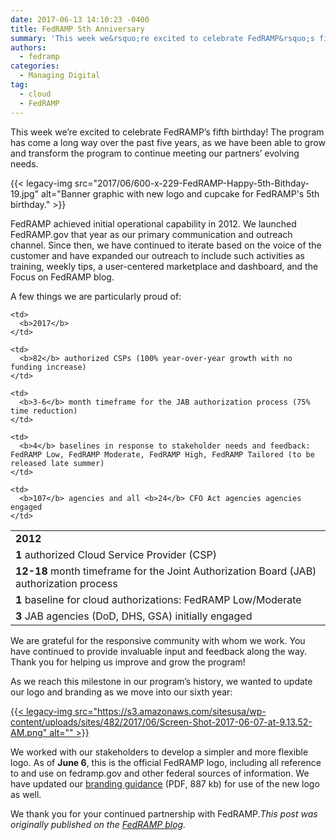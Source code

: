 ```yaml
---
date: 2017-06-13 14:10:23 -0400
title: FedRAMP 5th Anniversary
summary: 'This week we&rsquo;re excited to celebrate FedRAMP&rsquo;s fifth birthday! The program has come a long way over the past five years, as we have been able to grow and transform the program to continue meeting our partners&rsquo; evolving needs. FedRAMP'
authors:
  - fedramp
categories:
  - Managing Digital
tag:
  - cloud
  - FedRAMP
---
```


This week we’re excited to celebrate FedRAMP’s fifth birthday! The program has come a long way over the past five years, as we have been able to grow and transform the program to continue meeting our partners’ evolving needs.

{{< legacy-img src="2017/06/600-x-229-FedRAMP-Happy-5th-Bithday-19.jpg" alt="Banner graphic with new logo and cupcake for FedRAMP's 5th birthday." >}}

FedRAMP achieved initial operational capability in 2012. We launched FedRAMP.gov that year as our primary communication and outreach channel. Since then, we have continued to iterate based on the voice of the customer and have expanded our outreach to include such activities as training, weekly tips, a user-centered marketplace and dashboard, and the Focus on FedRAMP blog.

A few things we are particularly proud of:

<table>
  <tr>
    <td>
      <b>2012</b>
    </td>
    
    <td>
      <b>2017</b>
    </td>
  </tr>
  
  <tr>
    <td>
      <b>1</b> authorized Cloud Service Provider (CSP)
    </td>
    
    <td>
      <b>82</b> authorized CSPs (100% year-over-year growth with no funding increase)
    </td>
  </tr>
  
  <tr>
    <td>
      <b>12-18</b> month timeframe for the Joint Authorization Board (JAB) authorization process
    </td>
    
    <td>
      <b>3-6</b> month timeframe for the JAB authorization process (75% time reduction)
    </td>
  </tr>
  
  <tr>
    <td>
      <b>1</b> baseline for cloud authorizations: FedRAMP Low/Moderate
    </td>
    
    <td>
      <b>4</b> baselines in response to stakeholder needs and feedback: FedRAMP Low, FedRAMP Moderate, FedRAMP High, FedRAMP Tailored (to be released late summer)
    </td>
  </tr>
  
  <tr>
    <td>
      <b>3</b> JAB agencies (DoD, DHS, GSA) initially engaged
    </td>
    
    <td>
      <b>107</b> agencies and all <b>24</b> CFO Act agencies agencies engaged
    </td>
  </tr>
</table>

We are grateful for the responsive community with whom we work. You have continued to provide invaluable input and feedback along the way. Thank you for helping us improve and grow the program!

As we reach this milestone in our program’s history, we wanted to update our logo and branding as we move into our sixth year:

[{{< legacy-img src="https://s3.amazonaws.com/sitesusa/wp-content/uploads/sites/482/2017/06/Screen-Shot-2017-06-07-at-9.13.52-AM.png" alt="" >}}](https://s3.amazonaws.com/sitesusa/wp-content/uploads/sites/482/2017/06/Screen-Shot-2017-06-07-at-9.13.52-AM.png)

We worked with our stakeholders to develop a simpler and more flexible logo. As of **June 6**, this is the official FedRAMP logo, including all reference to and use on fedramp.gov and other federal sources of information. We have updated our [branding guidance](https://s3.amazonaws.com/sitesusa/wp-content/uploads/sites/482/2016/06/FedRAMP-Branding-Guidance_June-2017.pdf) (PDF, 887 kb) for use of the new logo as well.

We thank you for your continued partnership with FedRAMP._This post was originally published on the [FedRAMP blog](https://www.fedramp.gov/67092-2/)._